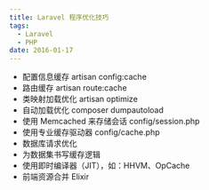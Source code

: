 ```yaml
---
title: Laravel 程序优化技巧
tags:
  - Laravel
  - PHP
date: 2016-01-17
---
```


- 配置信息缓存 artisan config:cache
- 路由缓存 artisan route:cache
- 类映射加载优化 artisan optimize
- 自动加载优化 composer dumpautoload
- 使用 Memcached 来存储会话 config/session.php
- 使用专业缓存驱动器 config/cache.php
- 数据库请求优化
- 为数据集书写缓存逻辑
- 使用即时编译器（JIT），如：HHVM、OpCache
- 前端资源合并 Elixir